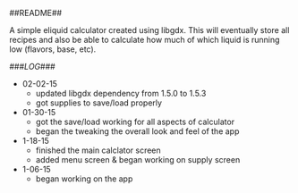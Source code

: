 ##README##

A simple eliquid calculator created using libgdx. This will eventually store all recipes and also be able to calculate how much of which liquid is running low (flavors, base, etc).

###*LOG*###
- 02-02-15
	- updated libgdx dependency from 1.5.0 to 1.5.3
	- got supplies to save/load properly
- 01-30-15
	- got the save/load working for all aspects of calculator
	- began the tweaking the overall look and feel of the app
- 1-18-15
	- finished the main calclator screen
	- added menu screen & began working on supply screen
- 1-06-15
	- began working on the app
